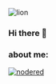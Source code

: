![lion](https://user-images.githubusercontent.com/68069659/161894239-76d660d8-4052-4c8e-80ef-d8c6be396913.gif)

### Hi there 👋

<!--
**william89731/william89731** is a ✨ _special_ ✨ repository because its `README.md` (this file) appears on your GitHub profile.

Here are some ideas to get you started:

- 🔭 I’m currently working on ...
- 🌱 I’m currently learning ...
- 👯 I’m looking to collaborate on ...
- 🤔 I’m looking for help with ...
- 💬 Ask me about ...
- 📫 How to reach me: ...
- 😄 Pronouns: ...
- ⚡ Fun fact: ...
-->


### about me:

[![nodered](https://img.shields.io/badge/nodered-red)](https://nodered.org/)
